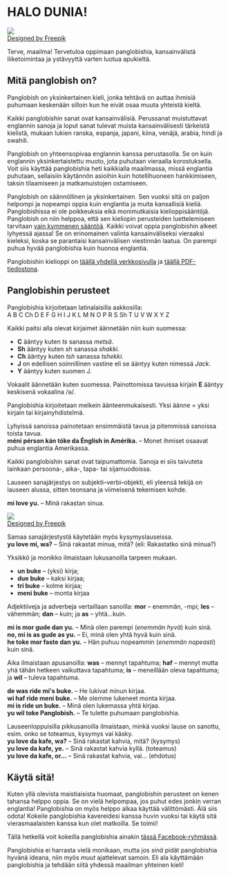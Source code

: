 # HALO DUNIA!  

![](http://www.kupsala.net/panglobish/grafe/Freepik_halo_globe.png)  
[Designed by Freepik](http://www.freepik.com)

Terve, maailma!
Tervetuloa oppimaan panglobishia,
kansainvälistä liiketoimintaa ja ystävyyttä varten luotua apukieltä.

## Mitä panglobish on?

Panglobish on yksinkertainen kieli, jonka tehtävä on auttaa ihmisiä puhumaan keskenään
silloin kun he eivät osaa muuta yhteistä kieltä.

Kaikki panglobishin sanat ovat kansainvälisiä.
Perussanat muistuttavat englannin sanoja
ja loput sanat tulevat muista kansainvälisesti tärkeistä kielistä,
mukaan lukien ranska, espanja, japani, kiina, venäjä, arabia, hindi ja swahili.

Panglobish on yhteensopivaa englannin kanssa perustasolla.
Se on kuin englannin yksinkertaistettu muoto, jota puhutaan vieraalla korostuksella.
Voit siis käyttää panglobishia heti kaikkialla maailmassa, missä englantia puhutaan,
sellaisiin käytännön asioihin kuin hotellihuoneen hankkimiseen, taksin tilaamiseen ja matkamuistojen ostamiseen.

Panglobish on säännöllinen ja yksinkertainen.
Sen vuoksi sitä on paljon helpompi ja nopeampi oppia kuin englantia ja muita kansallisiä kieliä.
Panglobishissa ei ole poikkeuksia eikä monimutkaisia kielioppisääntöjä.
Panglobish on niin helppoa, että sen kieliopin perusteiden luettelemiseen tarvitaan [vain kymmenen sääntöä](100_baze_regule.md).
Kaikki voivat oppia panglobishin alkeet lyhyessä ajassa!
Se on erinomainen valinta kansainväliseksi vieraaksi kieleksi, koska se parantaisi kansainvälisen viestinnän laatua.
On parempi puhua hyvää panglobishia kuin huonoa englantia.

Panglobishin kielioppi on [täällä yhdellä verkkosivulla](pan.md) ja [täällä PDF-tiedostona](pan.pdf).

## Panglobishin perusteet

Panglobishia kirjoitetaan latinalaisilla aakkosilla:  
A B C Ch D E F G H I J K L M N O P R S Sh T U V W X Y Z

Kaikki paitsi alla olevat kirjaimet äännetään niin kuin suomessa:

- **C** ääntyy kuten _ts_ sanassa _metsä_.
- **Sh** ääntyy kuten _sh_ sanassa _shakki_.
- **Ch** ääntyy kuten _tsh_ sanassa _tshekki_.
- **J** on edellisen soinnillinen vastine eli se ääntyy kuten nimessä _Jack_.
- **Y** ääntyy kuten suomen J.

Vokaalit äännetään kuten suomessa.
Painottomissa tavuissa kirjain **E** ääntyy keskisenä vokaalina /ə/.

Panglobishia kirjoitetaan melkein äänteenmukaisesti.
Yksi äänne = yksi kirjain tai kirjainyhdistelmä.

Lyhyissä sanoissa painotetaan ensimmäistä tavua ja pitemmissä sanoissa toista tavua.  
**méni pérson kán tóke da Énglish in Amérika.**
– Monet ihmiset osaavat puhua englantia Amerikassa.

Kaikki panglobishin sanat ovat taipumattomia.
Sanoja ei siis taivuteta lainkaan persoona-, aika-, tapa- tai sijamuodoissa.

Lauseen sanajärjestys on subjekti–verbi–objekti,
eli yleensä tekijä on lauseen alussa, sitten teonsana ja viimeisenä tekemisen kohde.

**mi love yu.**
– Minä rakastan sinua.

![](http://www.kupsala.net/panglobish/grafe/Freepik_love.png)  
[Designed by Freepik](http://www.freepik.com)

Samaa sanajärjestystä käytetään myös kysymyslauseissa.  
**yu love mi, wa?**
– Sinä rakastat minua, mitä? (eli: Rakastatko sinä minua?)

Yksikkö ja monikko ilmaistaan lukusanoilla tarpeen mukaan.

- **un buke**
  – (yksi) kirja;
- **due buke**
  – kaksi kirjaa;
- **tri buke**
  – kolme kirjaa;
- **meni buke**
  – monta kirjaa

Adjektiiveja ja adverbeja vertaillaan sanoilla:
**mor**
– enemmän, -mpi;
**les**
– vähemmän;
**dan**
– kuin; ja
**as**
– yhtä...kuin.

**mi is mor gude dan yu.**
– Minä olen parempi (_enemmän hyvä_) kuin sinä.  
**no, mi is as gude as yu.**
– Ei, minä olen yhtä hyvä kuin sinä.  
**he toke mor faste dan yu.**
– Hän puhuu nopeammin (_enemmän nopeasti_) kuin sinä.

Aika ilmaistaan apusanoilla:
**was**
– mennyt tapahtuma;
**haf**
– mennyt mutta yhä tähän hetkeen vaikuttava tapahtuma;
**is**
– meneillään oleva tapahtuma; ja
**wil**
– tuleva tapahtuma.

**de was ride mi's buke.**
– He lukivat minun kirjaa.  
**wi haf ride meni buke.**
– Me olemme lukeneet monta kirjaa.  
**mi is ride un buke.**
– Minä olen lukemassa yhtä kirjaa.  
**yu wil toke Panglobish.**
– Te tulette puhumaan panglobishia.

Lauseenloppuisilla pikkusanoilla ilmaistaan, minkä vuoksi lause on sanottu,
esim. onko se toteamus, kysymys vai käsky.  
**yu love da kafe, wa?**
– Sinä rakastat kahvia, mitä? (kysymys)  
**yu love da kafe, ye.**
– Sinä rakastat kahvia kyllä. (toteamus)  
**yu love da kafe, or...**
– Sinä rakastat kahvia, vai... (ehdotus)


## Käytä sitä!

Kuten yllä olevista maistiaisista huomaat, panglobishin perusteet on kenen tahansa helppo oppia.
Se on vielä helpompaa, jos puhut edes jonkin verran englantia!
Panglobishia on myös helppo alkaa käyttää välittömästi.
Älä siis odota!
Kokeile panglobishia kavereidesi kanssa huvin vuoksi tai käytä sitä vierasmaalaisten kanssa kun olet matkoilla.
Se toimii!

Tällä hetkellä voit kokeilla panglobishia ainakin
[tässä Facebook-ryhmässä](https://www.facebook.com/groups/panglobish).

Panglobishia ei harrasta vielä monikaan,
mutta jos _sinä_ pidät panglobishia hyvänä ideana, niin myös _muut_ ajattelevat samoin.
Eli ala käyttämään panglobishia ja tehdään siitä yhdessä maailman yhteinen kieli!


